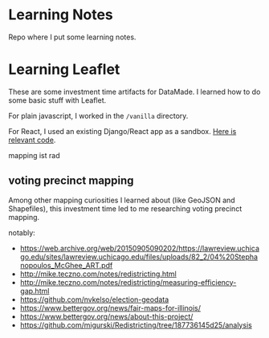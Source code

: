 # Learning Notes
Repo where I put some learning notes.

# Learning Leaflet
These are some investment time artifacts for DataMade. I learned how to do some basic stuff with Leaflet.

For plain javascript, I worked in the `/vanilla` directory.

For React, I used an existing Django/React app as a sandbox. [Here is relevant code](https://github.com/data-mississippi/data-ms-app/blob/8afe7211d3275bda6ffadc9c847a521df715c2f0/frontend/src/App.js#L36).

mapping ist rad

## voting precinct mapping
Among other mapping curiosities I learned about (like GeoJSON and Shapefiles), this investment time led to me researching voting precinct mapping.  

notably:
- https://web.archive.org/web/20150905090202/https://lawreview.uchicago.edu/sites/lawreview.uchicago.edu/files/uploads/82_2/04%20Stephanopoulos_McGhee_ART.pdf
- http://mike.teczno.com/notes/redistricting.html
- http://mike.teczno.com/notes/redistricting/measuring-efficiency-gap.html
- https://github.com/nvkelso/election-geodata
- https://www.bettergov.org/news/fair-maps-for-illinois/
- https://www.bettergov.org/news/about-this-project/
- https://github.com/migurski/Redistricting/tree/187736145d25/analysis
